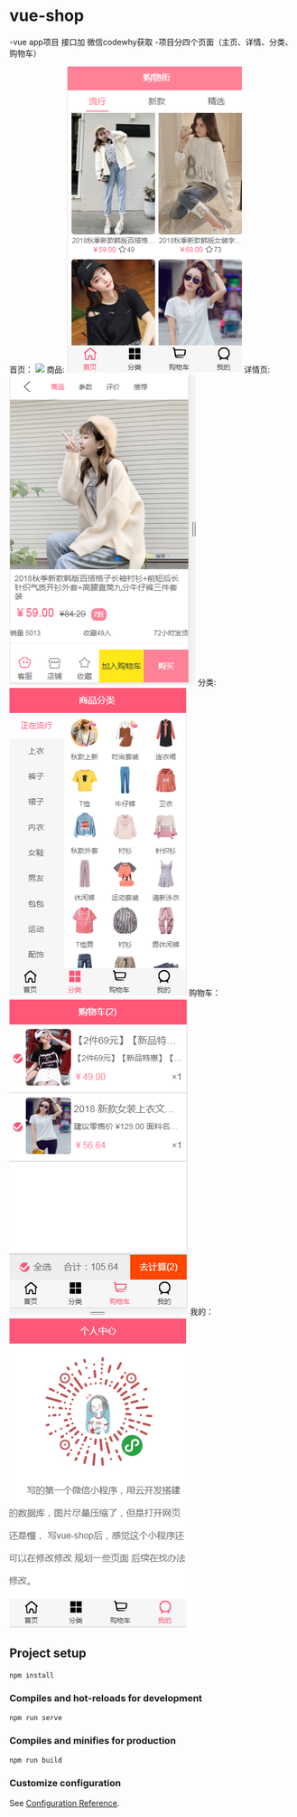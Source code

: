 # vue-shop


-vue app项目 接口加 微信codewhy获取
-项目分四个页面（主页、详情、分类、购物车）

首页：
![](https://github.com/PirateHouse/vue-shop/master/src/assets/img/vueImage/home.png)
商品:
![](src/assets/img/vueImage/goodsImage.png)
详情页:
![](src/assets/img/vueImage/detail.png)
分类:
![](src/assets/img/vueImage/category.png)
购物车：
![](src/assets/img/vueImage/cart.png)
我的：
![](src/assets/img/vueImage/profile.png)

## Project setup
```
npm install
```

### Compiles and hot-reloads for development
```
npm run serve
```

### Compiles and minifies for production
```
npm run build
```

### Customize configuration
See [Configuration Reference](https://cli.vuejs.org/config/).
